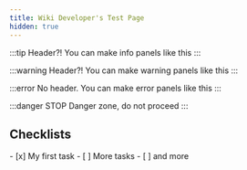 ```yaml
---
title: Wiki Developer's Test Page
hidden: true
---
```


:::tip Header?!
You can make info panels like this
:::

:::warning Header?!
You can make warning panels like this
:::

:::error
No header.
You can make error panels like this
:::

:::danger STOP
Danger zone, do not proceed
:::

## Checklists

<Checklist>
- [x] My first task
- [ ] More tasks
- [ ] and more

</Checklist>
